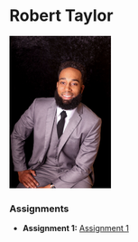 # Robert Taylor 
<img src="./assets/robt.jpg" style="width:180px"/>

### Assignments 
- **Assignment 1:** [Assignment 1](./Assignments/Assignment_Html.pdf)